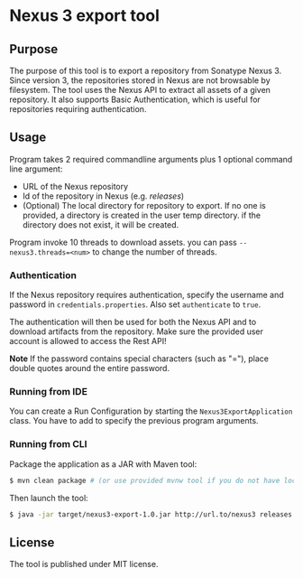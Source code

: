 # Nexus 3 export tool

## Purpose

The purpose of this tool is to export a repository from Sonatype Nexus 3. Since version 3, the repositories stored in Nexus are not browsable by filesystem. The tool uses the Nexus API to extract all assets of a given repository. It also supports Basic Authentication, which is useful for repositories requiring authentication.

## Usage

Program takes 2 required commandline arguments plus 1 optional command line argument:
* URL of the Nexus repository
* Id of the repository in Nexus (e.g. _releases_)
* (Optional) The local directory for repository to export. If no one is provided, a directory is created in the user temp directory. if 
  the directory does not exist, it will be created.

Program invoke 10 threads to download assets. you can pass `--nexus3.threads=<num>` to change the number of threads.

### Authentication

If the Nexus repository requires authentication, specify the username and password in `credentials.properties`. Also set `authenticate` to `true`.

The authentication will then be used for both the Nexus API and to download artifacts from the repository. Make sure the provided user account is allowed to access the Rest API!

**Note** If the password contains special characters (such as "="), place double quotes around the entire password.

### Running from IDE

You can create a Run Configuration by starting the `Nexus3ExportApplication` class. You have to add to specify the previous program arguments.

### Running from CLI

Package the application as a JAR with Maven tool:

```bash
$ mvn clean package # (or use provided mvnw tool if you do not have local maven cli tool)
```

Then launch the tool:

```bash
$ java -jar target/nexus3-export-1.0.jar http://url.to/nexus3 releases
```

## License

The tool is published under MIT license.